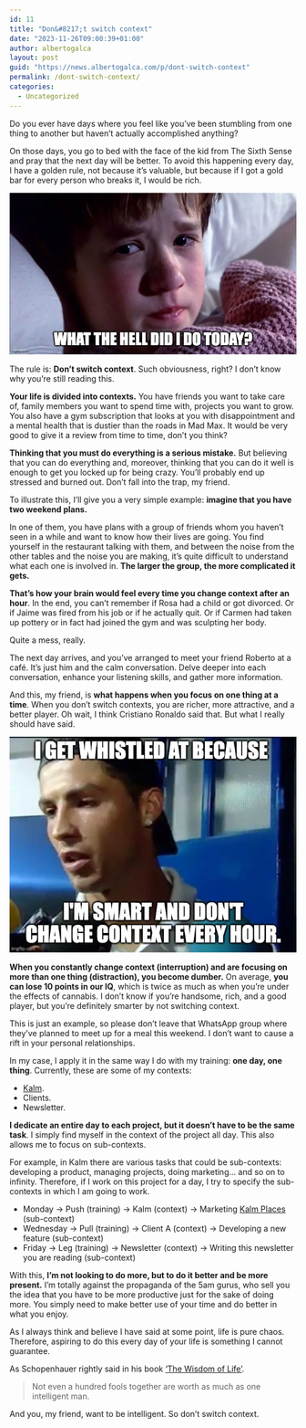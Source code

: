 ```yaml
---
id: 11
title: "Don&#8217;t switch context"
date: "2023-11-26T09:00:39+01:00"
author: albertogalca
layout: post
guid: "https://news.albertogalca.com/p/dont-switch-context"
permalink: /dont-switch-context/
categories:
  - Uncategorized
---
```


Do you ever have days where you feel like you’ve been stumbling from one thing to another but haven’t actually accomplished anything?

On those days, you go to bed with the face of the kid from The Sixth Sense and pray that the next day will be better. To avoid this happening every day, I have a golden rule, not because it’s valuable, but because if I got a gold bar for every person who breaks it, I would be rich.

![](/assets/images/posts/2023/12/e4efa633-742d-4fa6-b1bc-408b9b9d4b4e_888x499.webp)

The rule is: **Don’t switch context**. Such obviousness, right? I don’t know why you’re still reading this.

**Your life is divided into contexts.** You have friends you want to take care of, family members you want to spend time with, projects you want to grow. You also have a gym subscription that looks at you with disappointment and a mental health that is dustier than the roads in Mad Max. It would be very good to give it a review from time to time, don’t you think?

**Thinking that you must do everything is a serious mistake.** But believing that you can do everything and, moreover, thinking that you can do it well is enough to get you locked up for being crazy. You’ll probably end up stressed and burned out. Don’t fall into the trap, my friend.

To illustrate this, I’ll give you a very simple example: **imagine that you have two weekend plans.**

In one of them, you have plans with a group of friends whom you haven’t seen in a while and want to know how their lives are going. You find yourself in the restaurant talking with them, and between the noise from the other tables and the noise you are making, it’s quite difficult to understand what each one is involved in. **The larger the group, the more complicated it gets.**

**That’s how your brain would feel every time you change context after an hour**. In the end, you can’t remember if Rosa had a child or got divorced. Or if Jaime was fired from his job or if he actually quit. Or if Carmen had taken up pottery or in fact had joined the gym and was sculpting her body.

Quite a mess, really.

The next day arrives, and you’ve arranged to meet your friend Roberto at a café. It’s just him and the calm conversation. Delve deeper into each conversation, enhance your listening skills, and gather more information.

And this, my friend, is **what happens when you focus on one thing at a time**. When you don’t switch contexts, you are richer, more attractive, and a better player. Oh wait, I think Cristiano Ronaldo said that. But what I really should have said.

![](/assets/images/posts/2023/12/ab64ecb3-0308-43d8-b8b3-a04975f444af_666x500.webp)

**When you constantly change context (interruption) and are focusing on more than one thing (distraction), you become dumber.** On average, **you can lose 10 points in our IQ**, which is twice as much as when you’re under the effects of cannabis. I don’t know if you’re handsome, rich, and a good player, but you’re definitely smarter by not switching context.

This is just an example, so please don’t leave that WhatsApp group where they’ve planned to meet up for a meal this weekend. I don’t want to cause a rift in your personal relationships.

In my case, I apply it in the same way I do with my training: **one day, one thing**. Currently, these are some of my contexts:

- [Kalm](https://kalm.so/).
- Clients.
- Newsletter.

**I dedicate an entire day to each project, but it doesn’t have to be the same task**. I simply find myself in the context of the project all day. This also allows me to focus on sub-contexts.

For example, in Kalm there are various tasks that could be sub-contexts: developing a product, managing projects, doing marketing… and so on to infinity. Therefore, if I work on this project for a day, I try to specify the sub-contexts in which I am going to work.

- Monday → Push (training) → Kalm (context) → Marketing [Kalm Places](https://kalmplaces.com/) (sub-context)
- Wednesday → Pull (training) → Client A (context) → Developing a new feature (sub-context)
- Friday → Leg (training) → Newsletter (context) → Writing this newsletter you are reading (sub-context)

With this, **I’m not looking to do more, but to do it better and be more present.** I’m totally against the propaganda of the 5am gurus, who sell you the idea that you have to be more productive just for the sake of doing more. You simply need to make better use of your time and do better in what you enjoy.

As I always think and believe I have said at some point, life is pure chaos. Therefore, aspiring to do this every day of your life is something I cannot guarantee.

As Schopenhauer rightly said in his book [‘The Wisdom of Life’](https://amzn.to/3N03d0R).

> Not even a hundred fools together are worth as much as one intelligent man.

And you, my friend, want to be intelligent. So don’t switch context.
